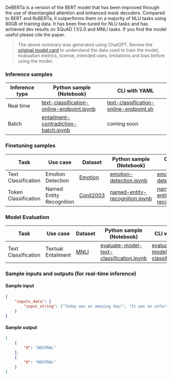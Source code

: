 DeBERTa is a version of the BERT model that has been improved through the use of disentangled attention and enhanced mask decoders. Compared to BERT and RoBERTa, it outperforms them on a majority of NLU tasks using 80GB of training data. It has been fine-tuned for NLU tasks and has achieved dev results on SQuAD 1.1/2.0 and MNLI tasks. If you find the model useful please cite the paper.

> The above summary was generated using ChatGPT. Review the <a href="https://huggingface.co/microsoft/deberta-base-mnli" target="_blank">original model card</a> to understand the data used to train the model, evaluation metrics, license, intended uses, limitations and bias before using the model.

### Inference samples

Inference type|Python sample (Notebook)|CLI with YAML
|--|--|--|
Real time|<a href="https://aka.ms/azureml-infer-online-sdk-text-classification" target="_blank">text-classification-online-endpoint.ipynb</a>|<a href="https://aka.ms/azureml-infer-online-cli-text-classification" target="_blank">text-classification-online-endpoint.sh</a>
Batch |<a href="https://aka.ms/azureml-infer-batch-sdk-text-classification" target="_blank">entailment-contradiction-batch.ipynb</a>| coming soon


### Finetuning samples

Task|Use case|Dataset|Python sample (Notebook)|CLI with YAML
|--|--|--|--|--|
Text Classification|Emotion Detection|<a href="https://huggingface.co/datasets/dair-ai/emotion" target="_blank">Emotion</a>|<a href="https://aka.ms/azureml-ft-sdk-emotion-detection" target="_blank">emotion-detection.ipynb</a>|<a href="https://aka.ms/azureml-ft-cli-emotion-detection" target="_blank">emotion-detection.sh</a>
Token Classification|Named Entity Recognition|<a href="https://huggingface.co/datasets/conll2003" target="_blank">Conll2003</a>|<a href="https://aka.ms/azureml-ft-sdk-token-classification" target="_blank">named-entity-recognition.ipynb</a>|<a href="https://aka.ms/azureml-ft-cli-token-classification" target="_blank">named-entity-recognition.sh</a>


### Model Evaluation

Task| Use case| Dataset| Python sample (Notebook)| CLI with YAML
|--|--|--|--|--|
Text Classification|Textual Entailment|<a href="https://huggingface.co/datasets/glue/viewer/mnli/validation_matched" target="_blank">MNLI</a>|<a href="https://aka.ms/azureml-eval-sdk-text-classification" target="_blank">evaluate-model-text-classification.ipynb</a>|<a href="https://aka.ms/azureml-eval-cli-text-classification" target="_blank">evaluate-model-text-classification.yml</a>


### Sample inputs and outputs (for real-time inference)

#### Sample input
```json
{
    "inputs_data": {
        "input_string": ["Today was an amazing day!", "It was an unfortunate series of events."]
    }
}
```

#### Sample output
```json
[
    {
        "0": "NEUTRAL"
    },
    {
        "0": "NEUTRAL"
    }
]
```
